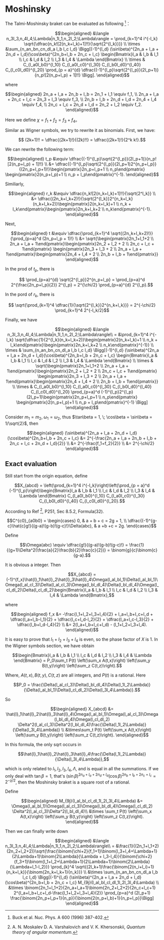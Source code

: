 # Moshinsky

The Talmi-Moshinsky braket can be evaluated as following [^1]：
```math
\begin{aligned}
    &\langle n_3l_3,n_4l_4;\Lambda|n_1l_1,n_2l_2;\Lambda\rangle = \prod_{k=1}^4 i^{-l_k} \sqrt{\dfrac{n_k![2(n_k+l_k)+1]!!}{\sqrt{2^{l_k}}}} \\
    \times &\sum_{n_an_bn_cn_dl_a l_b l_c l_d} \Bigg[(-1)^{l_d} (\sin\beta)^{2n_a + l_a + 2n_d + l_d}(\cos\beta)^{2n_b+l_b + 2n_c + l_c} \begin{Bmatrix}l_a & l_b & l_1 \\ l_c & l_d & l_2 \\ l_3 & l_4 & \Lambda \end{Bmatrix} \\ 
    \times & C_{l_a0l_b0}^{l_10} C_{l_a0l_c0}^{l_30} C_{l_b0l_d0}^{l_40} C_{l_c0l_d0}^{l_20} \prod_{p = a}^{d} \dfrac{(-1)^{l_p}\sqrt{2^{l_p}}(2l_p+1)}{n_p![2(n_p+l_p) + 1]!!} \Bigg].
\end{aligned}
```
where
```math
\begin{aligned}
    2n_a + l_a + 2n_b + l_b = 2n_1 + l_1 \equiv f_1, \\
    2n_a + l_a + 2n_c + l_c = 2n_3 + l_3 \equiv f_3, \\
    2n_b + l_b + 2n_d + l_d = 2n_4 + l_4 \equiv f_4, \\
    2n_c + l_c + 2n_d + l_d = 2n_2 + l_2 \equiv f_2.
\end{aligned}
```

Here we define $\chi = f_1 + f_2 = f_3 + f_4$。

Similar as Wigner symbols, we try to rewrite it as binomials. First, we have:
```math
    (2k+1)!! = \dfrac{(2k+1)!}{(2k)!!} = \dfrac{(2k+1)!}{2^k k!}.
```
We can rewrite the following term:
```math
\begin{aligned}
    t_p &\equiv \dfrac{(-1)^{l_p}\sqrt{2^{l_p}}(2l_p+1)}{n_p![2(n_p+l_p) + 1]!!} \\
        &= \dfrac{(-1)^{l_p}\sqrt{2^{l_p}}(2l_p+1)2^{n_p+l_p}}{(2n_p+l_p+1)!}\begin{pmatrix}2n_p+l_p+1 \\ n_p\end{pmatrix} \begin{pmatrix}2(n_p+l_p)+1 \\ n_p + l_p\end{pmatrix}^{-1}.
\end{aligned}
```
Similiarly,
```math
\begin{aligned}
    r_k &\equiv \dfrac{n_k![2(n_k+l_k)+1]!!}{\sqrt{2^l_k}} \\
        &= \dfrac{(2n_k+l_k+2)!}{\sqrt{2^{l_k}}2^{n_k+l_k}(n_k+l_k+2)}\begin{pmatrix}2(n_k+l_k)+1 \\ n_k + l_k\end{pmatrix}\begin{pmatrix}2n_k+l_k+2 \\ n_k\end{pmatrix}^{-1}.
\end{aligned}
```
Next,
```math
\begin{aligned}
    t &\equiv \dfrac{\prod_{k=1}^4 \sqrt{(2n_k+l_k+2)!}}{\prod_{p=a}^d (2n_p+l_p + 1)!} \\
    &= \sqrt{\begin{pmatrix}2n_1+l_1+2 \\ 2n_a + l_a + 1\end{pmatrix}\begin{pmatrix}2n_2 + l_2 + 2 \\ 2n_c + l_c + 1\end{pmatrix} \begin{pmatrix}2n_3 + l_3 + 2 \\ 2n_a + l_a + 1\end{pmatrix}\begin{pmatrix}2n_4 + l_4 + 2 \\ 2n_b + l_b + 1\end{pmatrix}}
\end{aligned}
```

In the prod of $t_p$, there is
```math
    \prod_{p=a}^{d} \sqrt{2^{l_p}}2^{n_p+l_p} = \prod_{p=a}^d 2^{\frac{2n_p+l_p}{2}} 2^{l_p} = 2^{\chi/2} \prod_{p=a}^{d} 2^{l_p}.
```
In the pord of $r_k$, there is
```math
    \sqrt{\prod_{k=1}^4 \dfrac{1}{\sqrt{2^{l_k}}2^{n_k+l_k}}} = 2^{-\chi/2} \prod_{k=1}^4 2^{-l_k/2}
```

Finally, we have
```math
\begin{aligned}
    &\langle n_3l_3,n_4l_4;\Lambda|n_1l_1,n_2l_2;\Lambda\rangle\\
    = &\prod_{k=1}^4 i^{-l_k} \sqrt{\dfrac{1}{2^{l_k}(n_k+l_k+2)}\begin{pmatrix}2(n_k+l_k)+1 \\ n_k + l_k\end{pmatrix}\begin{pmatrix}2n_k+l_k+2 \\ n_k\end{pmatrix}^{-1}} \\
    \times & \sum_{n_an_bn_cn_dl_a l_b l_c l_d} \Bigg[(-1)^{l_d} (\sin\beta)^{2n_a + l_a + 2n_d + l_d}(\cos\beta)^{2n_b+l_b + 2n_c + l_c} \begin{Bmatrix}l_a & l_b & l_1 \\ l_c & l_d & l_2 \\ l_3 & l_4 & \Lambda \end{Bmatrix} \\
    \times & \sqrt{\begin{pmatrix}2n_1+l_1+2 \\ 2n_a + l_a + 1\end{pmatrix}\begin{pmatrix}2n_2 + l_2 + 2 \\ 2n_c + l_c + 1\end{pmatrix} \begin{pmatrix}2n_3 + l_3 + 2 \\ 2n_a + l_a + 1\end{pmatrix}\begin{pmatrix}2n_4 + l_4 + 2 \\ 2n_b + l_b + 1\end{pmatrix}} \\
    \times & C_{l_a0l_b0}^{l_10} C_{l_a0l_c0}^{l_30} C_{l_b0l_d0}^{l_40} C_{l_c0l_d0}^{l_20} \prod_{p=a}^d (-1)^{l_p}2^{l_p}(2l_p+1)\begin{pmatrix}2n_p+l_p+1 \\ n_p\end{pmatrix} \begin{pmatrix}2(n_p+l_p)+1 \\ n_p + l_p\end{pmatrix}^{-1} \Bigg]
\end{aligned}
```

Consider $m_1 = m_2,\;\omega_1 = \omega_2$, thus $\tan\beta = 1, \; \cos\beta = \sin\beta = 1/\sqrt{2}$, then
```math
\begin{aligned}
    (\sin\beta)^{2n_a + l_a + 2n_d + l_d}(\cos\beta)^{2n_b+l_b + 2n_c + l_c} &= 2^{-\frac{2n_a + l_a + 2n_b + l_b + 2n_c + l_c + 2n_d + l_d}{2}} \\
    &= 2^{-\frac{f_1+f_2}{2}} \\
    &= 2^{-\chi/2}
\end{aligned}
```

## Exact evaluation

Still start from the origin equation, define
```math
X_{abcd} = \left(\prod_{k=1}^4 i^{-l_k}\right)\left(\prod_{p = a}^d (-1)^{l_p}\right)\begin{Bmatrix}l_a & l_b & l_1 \\ l_c & l_d & l_2 \\ l_3 & l_4 & \Lambda \end{Bmatrix} C_{l_a0l_b0}^{l_10} C_{l_a0l_c0}^{l_30} C_{l_b0l_d0}^{l_40} C_{l_c0l_d0}^{l_20}.
```

According to Ref [^2], P251, Sec 8.5.2, Formula(32).
```math
C^{c0}_{a0b0} = \begin{cases}
0, & a + b + c = 2g + 1, \\
\dfrac{(-1)^{g-c}\hat{c}g!}{(g-a)!(g-b)!(g-c)!}\Delta(abc), & a +b +c = 2g.
\end{cases}
```
Define
```math
\Omega(abc) \equiv \dfrac{g!}{(g-a)!(g-b)!(g-c)!} = \frac{1}{(g+1)\Delta^2(\frac{a}{2}\frac{b}{2}\frac{c}{2})} = \binom{g}{c}\binom{c}{g-a}.
```
It is obvious a integer. Then
```math
X_{abcd} = (-1)^{f_x}\hat{l}_1\hat{l}_2\hat{l}_3\hat{l}_4\Omega(l_al_bl_1)\Delta(l_al_bl_1)\Omega(l_al_cl_3)\Delta(l_al_cl_3)\Omega(l_bl_dl_4)\Delta(l_bl_dl_4)\Omega(l_cl_dl_2)\Delta(l_cl_dl_2)\begin{Bmatrix}l_a & l_b & l_1 \\ l_c & l_d & l_2 \\ l_3 & l_4 & \Lambda \end{Bmatrix},
```
where
```math
\begin{aligned}
f_x &= -\frac{l_1+l_2+l_3+l_4}{2} + l_a+l_b+l_c+l_d + \dfrac{l_a+l_b-l_1}{2} + \dfrac{l_c+l_d-l_2}{2} + \dfrac{l_a+l_c-l_3}{2} + \dfrac{l_b+l_d-l_4}{2} \\
&= 2(l_a+l_b+l_c+l_d) - (l_1+l_2+l_3+l_4).
\end{aligned}
```
It is easy to prove that $l_1+l_2+l_3+l_4$ is even, so the phase factor of $X$ is $1$. In the Wigner symbols section, we have obtain
```math
\begin{Bmatrix}l_a & l_b & l_1 \\ l_c & l_d & l_2 \\ l_3 & l_4 & \Lambda \end{Bmatrix} = P_0\sum_t P(t) \left(\sum_x A(t,x)\right) \left(\sum_y B(t,y)\right) \left(\sum_z C(t,z)\right).
```
Where, $A(t,x), B(t,y), C(t,z)$ are all integers, and $P(t)$ is a rational. Here
```math
P_0 = \frac{\Delta(l_al_cl_3)\Delta(l_bl_dl_4)\Delta(l_1l_2\Lambda)}{\Delta(l_al_bl_1)\Delta(l_cl_dl_2)\Delta(l_3l_4\Lambda)}.
```
So
```math
\begin{aligned}
X_{abcd} &= \hat{l}_1\hat{l}_2\hat{l}_3\hat{l}_4\Omega(l_al_bl_1)\Omega(l_al_cl_3)\Omega(l_bl_dl_4)\Omega(l_cl_dl_2) \Delta^2(l_al_cl_3)\Delta^2(l_bl_dl_4)\frac{\Delta(l_1l_2\Lambda)}{\Delta(l_3l_4\Lambda)} \\
&\times\sum_t P(t) \left(\sum_x A(t,x)\right) \left(\sum_y B(t,y)\right) \left(\sum_z C(t,z)\right).
\end{aligned}
```
In this formula, the only sqrt occurs in
```math
\hat{l}_1\hat{l}_2\hat{l}_3\hat{l}_4\frac{\Delta(l_1l_2\Lambda)}{\Delta(l_3l_4\Lambda)},
```
which is only related to $l_1,l_2,l_3,l_4,\Lambda$, and is equal in all the summations. If we only deal with $\tan\beta = 1$,
that's $(\sin\beta)^{2n_a + l_a + 2n_d + l_d}(\cos\beta)^{2n_b+l_b + 2n_c + l_c} = 2^{-\chi/2}$,
then the Moshinsky braket is a square root of a rational.

Define
```math
\begin{aligned}
M_{9j}(l_al_bl_cl_dl_1l_2l_3l_4\Lambda) &= \Omega(l_al_bl_1)\Omega(l_al_cl_3)\Omega(l_bl_dl_4)\Omega(l_cl_dl_2) \Delta^2(l_al_cl_3)\Delta^2(l_bl_dl_4)\\
&\times \sum_t P(t) \left(\sum_x A(t,x)\right) \left(\sum_y B(t,y)\right) \left(\sum_z C(t,z)\right).
\end{aligned}
```
Then we can finally write down
```math
\begin{aligned}
&\langle n_3l_3,n_4l_4;\Lambda|n_1l_1,n_2l_2;\Lambda\rangle\\
= &\frac{1}{(2n_1+l_1+2)(2n_2+l_2+2)}\sqrt{\frac{\binom{\chi+2}{f_1+1}\binom{l_3+l_4+\Lambda+1}{2\Lambda+1}\binom{2\Lambda}{\Lambda + l_3-l_4}}{\binom{\chi+2}{f_3+1}\binom{l_1+l_2+\Lambda+1}{2\Lambda+1}\binom{2\Lambda}{\Lambda+l_1-l_2}}} \prod_{k}^4 \sqrt{(2l_k+1)\frac{\binom{2(n_i+l_i)+1}{n_k+l_k}}{\binom{2n_k+l_k+1}{n_k}}} \\
&\times \sum_{n_an_bn_cn_dl_a l_b l_c l_d} \Bigg[(-1)^{l_d} (\sin\beta)^{2n_a + l_a + 2n_d + l_d}(\cos\beta)^{2n_b+l_b + 2n_c + l_c} M_{9j}(l_al_bl_cl_dl_1l_2l_3l_4\Lambda) \\
&\times \binom{2n_1+l_1+2}{2n_a+l_a+1}\binom{2n_2+l_2+2}{2n_c+l_c+1} 2^{l_a+l_b+l_c+l_d-\frac{l_1+l_2+l_3+l_4}{2}} \prod_{p=a}^d (2l_p+1) \frac{\binom{2n_p+l_p+1}{n_p}}{\binom{2(n_p+l_b)+1}{n_p+l_p}}\Bigg]
\end{aligned}
```

[^1]: Buck et al. Nuc. Phys. A 600 (1996) 387-402.
[^2]: A. N. Moskalev D. A. Varshalovich and V. K. Khersonskii, *Quantum theory of angular momentum*.